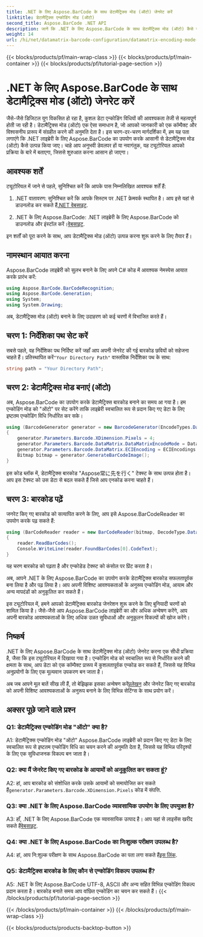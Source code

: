 ```yaml
---
title: .NET के लिए Aspose.BarCode के साथ डेटामैट्रिक्स मोड (ऑटो) जेनरेट करें
linktitle: डेटामैट्रिक्स एन्कोडिंग मोड (ऑटो)
second_title: Aspose.BarCode .NET API
description: जानें कि .NET के लिए Aspose.BarCode के साथ डेटामैट्रिक्स मोड (ऑटो) कैसे जेनरेट करें। यह चरण-दर-चरण मार्गदर्शिका पूर्वापेक्षाओं से लेकर बारकोड पढ़ने तक सब कुछ शामिल करती है।
weight: 14
url: /hi/net/datamatrix-barcode-configuration/datamatrix-encoding-mode-auto/
---
```


{{< blocks/products/pf/main-wrap-class >}}
{{< blocks/products/pf/main-container >}}
{{< blocks/products/pf/tutorial-page-section >}}

# .NET के लिए Aspose.BarCode के साथ डेटामैट्रिक्स मोड (ऑटो) जेनरेट करें

जैसे-जैसे डिजिटल युग विकसित हो रहा है, कुशल डेटा एन्कोडिंग विधियों की आवश्यकता तेजी से महत्वपूर्ण होती जा रही है। डेटामैट्रिक्स मोड (ऑटो) एक ऐसा समाधान है, जो आपको जानकारी को एक कॉम्पैक्ट और विश्वसनीय प्रारूप में संग्रहीत करने की अनुमति देता है। इस चरण-दर-चरण मार्गदर्शिका में, हम यह पता लगाएंगे कि .NET लाइब्रेरी के लिए Aspose.BarCode का उपयोग करके आसानी से डेटामैट्रिक्स मोड (ऑटो) कैसे उत्पन्न किया जाए। चाहे आप अनुभवी डेवलपर हों या नवागंतुक, यह ट्यूटोरियल आपको प्रक्रिया के बारे में बताएगा, जिससे शुरुआत करना आसान हो जाएगा।

## आवश्यक शर्तें

ट्यूटोरियल में जाने से पहले, सुनिश्चित करें कि आपके पास निम्नलिखित आवश्यक शर्तें हैं:

1.  .NET वातावरण: सुनिश्चित करें कि आपके सिस्टम पर .NET फ्रेमवर्क स्थापित है। आप इसे यहां से डाउनलोड कर सकते हैं[.NET वेबसाइट](https://dotnet.microsoft.com/download/dotnet).

2.  .NET के लिए Aspose.BarCode: .NET लाइब्रेरी के लिए Aspose.BarCode को डाउनलोड और इंस्टॉल करें।[वेबसाइट](https://releases.aspose.com/barcode/net/).

इन शर्तों को पूरा करने के साथ, आप डेटामैट्रिक्स मोड (ऑटो) उत्पन्न करना शुरू करने के लिए तैयार हैं।

## नामस्थान आयात करना

Aspose.BarCode लाइब्रेरी को सुलभ बनाने के लिए अपने C# कोड में आवश्यक नेमस्पेस आयात करके प्रारंभ करें:

```csharp
using Aspose.BarCode.BarCodeRecognition;
using Aspose.BarCode.Generation;
using System;
using System.Drawing;
```

अब, डेटामैट्रिक्स मोड (ऑटो) बनाने के लिए उदाहरण को कई चरणों में विभाजित करते हैं।

## चरण 1: निर्देशिका पथ सेट करें

 सबसे पहले, वह निर्देशिका पथ निर्दिष्ट करें जहाँ आप अपनी जेनरेट की गई बारकोड छवियों को सहेजना चाहते हैं। प्रतिस्थापित करें`"Your Directory Path"` वास्तविक निर्देशिका पथ के साथ:

```csharp
string path = "Your Directory Path";
```

## चरण 2: डेटामैट्रिक्स मोड बनाएं (ऑटो)

अब, Aspose.BarCode का उपयोग करके डेटामैट्रिक्स बारकोड बनाने का समय आ गया है। हम एन्कोडिंग मोड को "ऑटो" पर सेट करेंगे ताकि लाइब्रेरी स्वचालित रूप से प्रदान किए गए डेटा के लिए इष्टतम एन्कोडिंग विधि निर्धारित कर सके।

```csharp
using (BarcodeGenerator generator = new BarcodeGenerator(EncodeTypes.DataMatrix, "Aspose常に先を行く"))
{
    generator.Parameters.Barcode.XDimension.Pixels = 4;
    generator.Parameters.Barcode.DataMatrix.DataMatrixEncodeMode = DataMatrixEncodeMode.Auto;
    generator.Parameters.Barcode.DataMatrix.ECIEncoding = ECIEncodings.UTF8;
    Bitmap bitmap = generator.GenerateBarCodeImage();
}
```

इस कोड ब्लॉक में, डेटामैट्रिक्स बारकोड "Aspose常に先を行く" टेक्स्ट के साथ उत्पन्न होता है। आप इस टेक्स्ट को उस डेटा से बदल सकते हैं जिसे आप एनकोड करना चाहते हैं।

## चरण 3: बारकोड पढ़ें

जनरेट किए गए बारकोड को सत्यापित करने के लिए, आप इसे Aspose.BarCodeReader का उपयोग करके पढ़ सकते हैं:

```csharp
using (BarCodeReader reader = new BarCodeReader(bitmap, DecodeType.DataMatrix))
{
    reader.ReadBarCodes();
    Console.WriteLine(reader.FoundBarCodes[0].CodeText);
}
```

यह चरण बारकोड को पढ़ता है और एन्कोडेड टेक्स्ट को कंसोल पर प्रिंट करता है।

अब, आपने .NET के लिए Aspose.BarCode का उपयोग करके डेटामैट्रिक्स बारकोड सफलतापूर्वक बना लिया है और पढ़ लिया है। आप अपनी विशिष्ट आवश्यकताओं के अनुरूप एन्कोडिंग मोड, आयाम और अन्य मापदंडों को अनुकूलित कर सकते हैं।

इस ट्यूटोरियल में, हमने आपको डेटामैट्रिक्स बारकोड जेनरेशन शुरू करने के लिए बुनियादी चरणों को शामिल किया है। जैसे-जैसे आप Aspose.BarCode लाइब्रेरी का और अधिक अन्वेषण करेंगे, आप अपनी बारकोड आवश्यकताओं के लिए अधिक उन्नत सुविधाओं और अनुकूलन विकल्पों की खोज करेंगे।

## निष्कर्ष

.NET के लिए Aspose.BarCode के साथ डेटामैट्रिक्स मोड (ऑटो) जेनरेट करना एक सीधी प्रक्रिया है, जैसा कि इस ट्यूटोरियल में दिखाया गया है। एन्कोडिंग मोड को स्वचालित रूप से निर्धारित करने की क्षमता के साथ, आप डेटा को एक कॉम्पैक्ट प्रारूप में कुशलतापूर्वक एन्कोड कर सकते हैं, जिससे यह विभिन्न अनुप्रयोगों के लिए एक मूल्यवान उपकरण बन जाता है।

 अब जब आपने मूल बातें सीख ली हैं, तो बेझिझक इसका अन्वेषण करें[प्रलेखन](https://reference.aspose.com/barcode/net/) और जेनरेट किए गए बारकोड को अपनी विशिष्ट आवश्यकताओं के अनुरूप बनाने के लिए विभिन्न सेटिंग्स के साथ प्रयोग करें।

## अक्सर पूछे जाने वाले प्रश्न

### Q1: डेटामैट्रिक्स एन्कोडिंग मोड "ऑटो" क्या है?

A1: डेटामैट्रिक्स एन्कोडिंग मोड "ऑटो" Aspose.BarCode लाइब्रेरी को प्रदान किए गए डेटा के लिए स्वचालित रूप से इष्टतम एन्कोडिंग विधि का चयन करने की अनुमति देता है, जिससे यह विभिन्न परिदृश्यों के लिए एक सुविधाजनक विकल्प बन जाता है।

### Q2: क्या मैं जेनरेट किए गए बारकोड के आयामों को अनुकूलित कर सकता हूं?

 A2: हां, आप बारकोड को संशोधित करके उसके आयामों को समायोजित कर सकते हैं`generator.Parameters.Barcode.XDimension.Pixels` कोड में संपत्ति.

### Q3: क्या .NET के लिए Aspose.BarCode व्यावसायिक उपयोग के लिए उपयुक्त है?

 A3: हाँ, .NET के लिए Aspose.BarCode एक व्यावसायिक उत्पाद है। आप यहां से लाइसेंस खरीद सकते हैं[वेबसाइट](https://purchase.aspose.com/buy).

### Q4: क्या .NET के लिए Aspose.BarCode का निःशुल्क परीक्षण उपलब्ध है?

 A4: हां, आप नि:शुल्क परीक्षण के साथ Aspose.BarCode का पता लगा सकते हैं[इस लिंक](https://releases.aspose.com/).

### Q5: डेटामैट्रिक्स बारकोड के लिए कौन से एन्कोडिंग विकल्प उपलब्ध हैं?

A5: .NET के लिए Aspose.BarCode UTF-8, ASCII और अन्य सहित विभिन्न एन्कोडिंग विकल्प प्रदान करता है। बारकोड बनाते समय आप वांछित एन्कोडिंग का चयन कर सकते हैं।
{{< /blocks/products/pf/tutorial-page-section >}}

{{< /blocks/products/pf/main-container >}}
{{< /blocks/products/pf/main-wrap-class >}}

{{< blocks/products/products-backtop-button >}}
